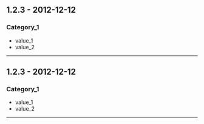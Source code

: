 ## 1.2.3 - 2012-12-12
### Category_1
- value_1
- value_2

---
## 1.2.3 - 2012-12-12
### Category_1
- value_1
- value_2

---
